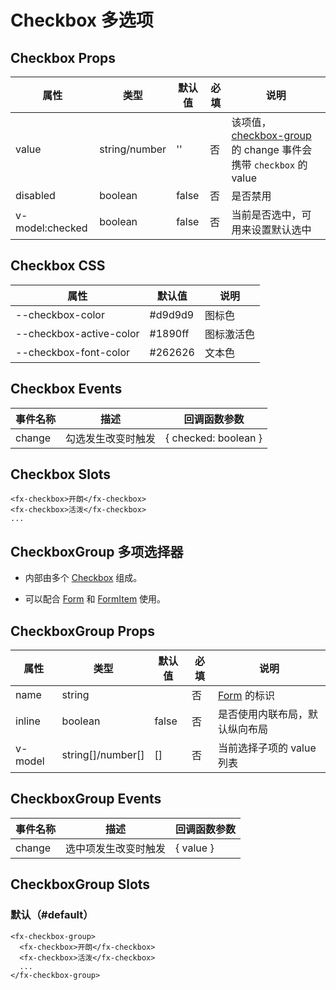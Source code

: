 # Checkbox 多选项

## Checkbox Props

| 属性            | 类型          | 默认值 | 必填 | 说明                                                                                                      |
| --------------- | ------------- | ------ | ---- | --------------------------------------------------------------------------------------------------------- |
| value           | string/number | ''     | 否   | 该项值，[checkbox-group](./Checkbox.md#checkboxgroup-多项选择器) 的 change 事件会携带 `checkbox` 的 value |
| disabled        | boolean       | false  | 否   | 是否禁用                                                                                                  |
| v-model:checked | boolean       | false  | 否   | 当前是否选中，可用来设置默认选中                                                                          |

## Checkbox CSS

| 属性                    | 默认值  | 说明       |
| ----------------------- | ------- | ---------- |
| --checkbox-color        | #d9d9d9 | 图标色     |
| --checkbox-active-color | #1890ff | 图标激活色 |
| --checkbox-font-color   | #262626 | 文本色     |

## Checkbox Events

| 事件名称 | 描述               | 回调函数参数         |
| -------- | ------------------ | -------------------- |
| change   | 勾选发生改变时触发 | { checked: boolean } |

## Checkbox Slots

```
<fx-checkbox>开朗</fx-checkbox>
<fx-checkbox>活泼</fx-checkbox>
...
```

## CheckboxGroup 多项选择器

- 内部由多个 [Checkbox](./Checkbox.md#Checkbox-多选项) 组成。

- 可以配合 [Form](./Form.md) 和 [FormItem](./Form.md#formitem-表单项) 使用。

## CheckboxGroup Props

| 属性    | 类型              | 默认值 | 必填 | 说明                           |
| ------- | ----------------- | ------ | ---- | ------------------------------ |
| name    | string            |        | 否   | [Form](./Form.md) 的标识       |
| inline  | boolean           | false  | 否   | 是否使用内联布局，默认纵向布局 |
| v-model | string[]/number[] | []     | 否   | 当前选择子项的 value 列表      |

## CheckboxGroup Events

| 事件名称 | 描述                 | 回调函数参数 |
| -------- | -------------------- | ------------ |
| change   | 选中项发生改变时触发 | { value }    |

## CheckboxGroup Slots

### 默认（#default）

```
<fx-checkbox-group>
  <fx-checkbox>开朗</fx-checkbox>
  <fx-checkbox>活泼</fx-checkbox>
  ...
</fx-checkbox-group>
```
